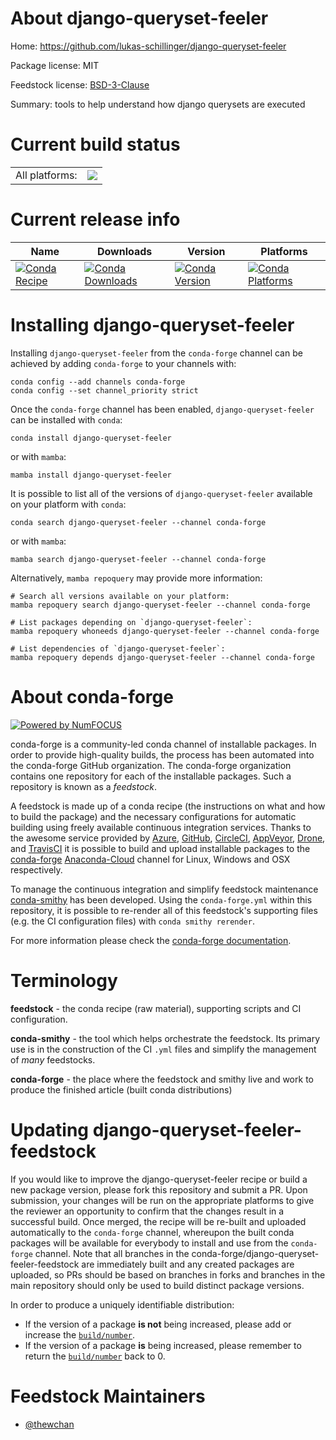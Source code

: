 About django-queryset-feeler
============================

Home: https://github.com/lukas-schillinger/django-queryset-feeler

Package license: MIT

Feedstock license: [BSD-3-Clause](https://github.com/conda-forge/django-queryset-feeler-feedstock/blob/main/LICENSE.txt)

Summary: tools to help understand how django querysets are executed

Current build status
====================


<table><tr><td>All platforms:</td>
    <td>
      <a href="https://dev.azure.com/conda-forge/feedstock-builds/_build/latest?definitionId=16848&branchName=main">
        <img src="https://dev.azure.com/conda-forge/feedstock-builds/_apis/build/status/django-queryset-feeler-feedstock?branchName=main">
      </a>
    </td>
  </tr>
</table>

Current release info
====================

| Name | Downloads | Version | Platforms |
| --- | --- | --- | --- |
| [![Conda Recipe](https://img.shields.io/badge/recipe-django--queryset--feeler-green.svg)](https://anaconda.org/conda-forge/django-queryset-feeler) | [![Conda Downloads](https://img.shields.io/conda/dn/conda-forge/django-queryset-feeler.svg)](https://anaconda.org/conda-forge/django-queryset-feeler) | [![Conda Version](https://img.shields.io/conda/vn/conda-forge/django-queryset-feeler.svg)](https://anaconda.org/conda-forge/django-queryset-feeler) | [![Conda Platforms](https://img.shields.io/conda/pn/conda-forge/django-queryset-feeler.svg)](https://anaconda.org/conda-forge/django-queryset-feeler) |

Installing django-queryset-feeler
=================================

Installing `django-queryset-feeler` from the `conda-forge` channel can be achieved by adding `conda-forge` to your channels with:

```
conda config --add channels conda-forge
conda config --set channel_priority strict
```

Once the `conda-forge` channel has been enabled, `django-queryset-feeler` can be installed with `conda`:

```
conda install django-queryset-feeler
```

or with `mamba`:

```
mamba install django-queryset-feeler
```

It is possible to list all of the versions of `django-queryset-feeler` available on your platform with `conda`:

```
conda search django-queryset-feeler --channel conda-forge
```

or with `mamba`:

```
mamba search django-queryset-feeler --channel conda-forge
```

Alternatively, `mamba repoquery` may provide more information:

```
# Search all versions available on your platform:
mamba repoquery search django-queryset-feeler --channel conda-forge

# List packages depending on `django-queryset-feeler`:
mamba repoquery whoneeds django-queryset-feeler --channel conda-forge

# List dependencies of `django-queryset-feeler`:
mamba repoquery depends django-queryset-feeler --channel conda-forge
```


About conda-forge
=================

[![Powered by
NumFOCUS](https://img.shields.io/badge/powered%20by-NumFOCUS-orange.svg?style=flat&colorA=E1523D&colorB=007D8A)](https://numfocus.org)

conda-forge is a community-led conda channel of installable packages.
In order to provide high-quality builds, the process has been automated into the
conda-forge GitHub organization. The conda-forge organization contains one repository
for each of the installable packages. Such a repository is known as a *feedstock*.

A feedstock is made up of a conda recipe (the instructions on what and how to build
the package) and the necessary configurations for automatic building using freely
available continuous integration services. Thanks to the awesome service provided by
[Azure](https://azure.microsoft.com/en-us/services/devops/), [GitHub](https://github.com/),
[CircleCI](https://circleci.com/), [AppVeyor](https://www.appveyor.com/),
[Drone](https://cloud.drone.io/welcome), and [TravisCI](https://travis-ci.com/)
it is possible to build and upload installable packages to the
[conda-forge](https://anaconda.org/conda-forge) [Anaconda-Cloud](https://anaconda.org/)
channel for Linux, Windows and OSX respectively.

To manage the continuous integration and simplify feedstock maintenance
[conda-smithy](https://github.com/conda-forge/conda-smithy) has been developed.
Using the ``conda-forge.yml`` within this repository, it is possible to re-render all of
this feedstock's supporting files (e.g. the CI configuration files) with ``conda smithy rerender``.

For more information please check the [conda-forge documentation](https://conda-forge.org/docs/).

Terminology
===========

**feedstock** - the conda recipe (raw material), supporting scripts and CI configuration.

**conda-smithy** - the tool which helps orchestrate the feedstock.
                   Its primary use is in the construction of the CI ``.yml`` files
                   and simplify the management of *many* feedstocks.

**conda-forge** - the place where the feedstock and smithy live and work to
                  produce the finished article (built conda distributions)


Updating django-queryset-feeler-feedstock
=========================================

If you would like to improve the django-queryset-feeler recipe or build a new
package version, please fork this repository and submit a PR. Upon submission,
your changes will be run on the appropriate platforms to give the reviewer an
opportunity to confirm that the changes result in a successful build. Once
merged, the recipe will be re-built and uploaded automatically to the
`conda-forge` channel, whereupon the built conda packages will be available for
everybody to install and use from the `conda-forge` channel.
Note that all branches in the conda-forge/django-queryset-feeler-feedstock are
immediately built and any created packages are uploaded, so PRs should be based
on branches in forks and branches in the main repository should only be used to
build distinct package versions.

In order to produce a uniquely identifiable distribution:
 * If the version of a package **is not** being increased, please add or increase
   the [``build/number``](https://docs.conda.io/projects/conda-build/en/latest/resources/define-metadata.html#build-number-and-string).
 * If the version of a package **is** being increased, please remember to return
   the [``build/number``](https://docs.conda.io/projects/conda-build/en/latest/resources/define-metadata.html#build-number-and-string)
   back to 0.

Feedstock Maintainers
=====================

* [@thewchan](https://github.com/thewchan/)

